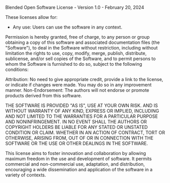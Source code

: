 Blended Open Software License - Version 1.0 - February 20, 2024

These licenses allow for:
-	Any use: Users can use the software in any context.

Permission is hereby granted, free of charge, to any person or group obtaining
a copy of this software and associated documentation files (the "Software"), to 
deal in the Software without restriction, including without limitation the rights 
to use, copy, modify, merge, publish, distribute, sublicense, and/or sell copies of 
the Software, and to permit persons to whom the Software is furnished to do so, 
subject to the following conditions:

Attribution: No need to give appropriate credit, provide a link to the license, or 
indicate if changes were made. You may do so in any improvement manner.
Non-Endorsement: The authors will not endorse or promote products derived from this 
software. 

THE SOFTWARE IS PROVIDED "AS IS", USE AT YOUR OWN RISK. AND IS WITHOUT WARRANTY
OF ANY KIND, EXPRESS OR IMPLIED, INCLUDING AND NOT LIMITED TO THE WARRANTIES FOR 
A PARTICULAR PURPOSE AND NONINFRINGEMENT. IN NO EVENT SHALL THE AUTHORS OR COPYRIGHT
HOLDERS BE LIABLE FOR ANY STATED OR UNSTATED CONDITION OR CLAIM.  WHETHER IN AN ACTION 
OF CONTRACT, TORT OR OTHERWISE, ARISING FROM, OUT OF OR IN CONNECTION WITH THE SOFTWARE
OR THE USE OR OTHER DEALINGS IN THE SOFTWARE.

This license aims to foster innovation and collaboration by allowing maximum freedom 
in the use and development of software. It permits commercial and non-commercial use, 
adaptation, and distribution, encouraging a wide dissemination and application of the 
software in a variety of contexts.
